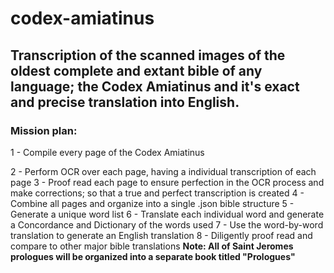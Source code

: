 # codex-amiatinus
## Transcription of the scanned images of the oldest complete and extant bible of any language; the Codex Amiatinus and it's exact and precise translation into English.

### Mission plan:

1 - Compile every page of the Codex Amiatinus

2 - Perform OCR over each page, having a individual transcription of each page
3 - Proof read each page to ensure perfection in the OCR process and make corrections; so that a true and perfect transcription is created
4 - Combine all pages and organize into a single .json bible structure
5 - Generate a unique word list
6 - Translate each individual word and generate a Concordance and Dictionary of the words used
7 - Use the word-by-word translation to generate an English translation
8 - Diligently proof read and compare to other major bible translations
**Note: All of Saint Jeromes prologues will be organized into a separate book titled "Prologues"**
